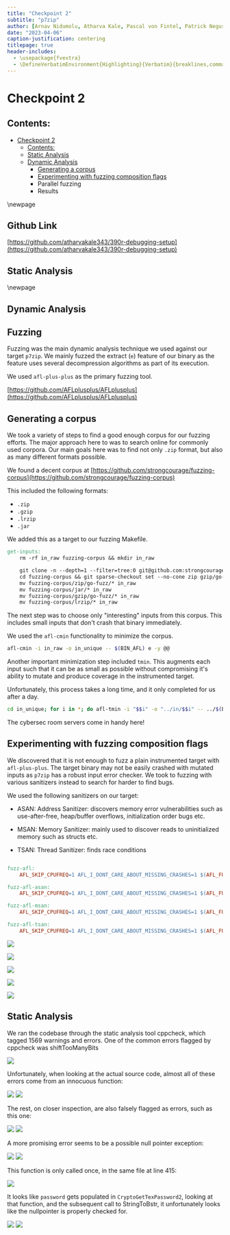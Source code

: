 ```yaml
---
title: "Checkpoint 2"
subtitle: "p7zip"
author: [Arnav Nidumolu, Atharva Kale, Pascal von Fintel, Patrick Negus]
date: "2023-04-06"
caption-justification: centering
titlepage: true
header-includes:
  - \usepackage{fvextra}
  - \DefineVerbatimEnvironment{Highlighting}{Verbatim}{breaklines,commandchars=\\\{\}}
---
```


# Checkpoint 2

## Contents:

- [Checkpoint 2](#checkpoint-2)
  - [Contents:](#contents)
  - [Static Analysis](#static-analysis)
  - [Dynamic Analysis](#dynamic-analysis)
    - [Generating a corpus](#generating-a-corpus)
    - [Experimenting with fuzzing composition flags](#experimenting-with-fuzzing-composition-flags)
    - Parallel fuzzing
    - Results

\newpage

## Github Link

[https://github.com/atharvakale343/390r-debugging-setup](https://github.com/atharvakale343/390r-debugging-setup)

## Static Analysis

\newpage

## Dynamic Analysis

## Fuzzing

Fuzzing was the main dynamic analysis technique we used against our target `p7zip`. We mainly fuzzed the extract (`e`) feature of our binary as the feature uses several decompression algorithms as part of its execution.

We used `afl-plus-plus` as the primary fuzzing tool.

[https://github.com/AFLplusplus/AFLplusplus](https://github.com/AFLplusplus/AFLplusplus)

## Generating a corpus

We took a variety of steps to find a good enough corpus for our fuzzing efforts. The major approach here to was to search online for commonly used corpora. Our main goals here was to find not only `.zip` format, but also as many different formats possible.

We found a decent corpus at [https://github.com/strongcourage/fuzzing-corpus](https://github.com/strongcourage/fuzzing-corpus)

This included the following formats:

- `.zip`
- `.gzip`
- `.lrzip`
- `.jar`

We added this as a target to our fuzzing Makefile.

```Makefile
get-inputs:
	rm -rf in_raw fuzzing-corpus && mkdir in_raw

	git clone -n --depth=1 --filter=tree:0 git@github.com:strongcourage/fuzzing-corpus.git
	cd fuzzing-corpus && git sparse-checkout set --no-cone zip gzip/go-fuzz lrzip jar && git checkout
	mv fuzzing-corpus/zip/go-fuzz/* in_raw
	mv fuzzing-corpus/jar/* in_raw
	mv fuzzing-corpus/gzip/go-fuzz/* in_raw
	mv fuzzing-corpus/lrzip/* in_raw
```

The next step was to choose only "interesting" inputs from this corpus. This includes small inputs that don't crash that binary immediately.

We used the `afl-cmin` functionality to minimize the corpus.

```bash
afl-cmin -i in_raw -o in_unique -- $(BIN_AFL) e -y @@
```

Another important minimization step included `tmin`. This augments each input such that it can be as small as possible without compromising it's ability to mutate and produce coverage in the instrumented target.

Unfortunately, this process takes a long time, and it only completed for us after a day.

```bash
cd in_unique; for i in *; do afl-tmin -i "$$i" -o "../in/$$i" -- ../$(BIN_AFL) e -y @@; done
```

The cybersec room servers come in handy here!

## Experimenting with fuzzing composition flags

We discovered that it is not enough to fuzz a plain instrumented target with `afl-plus-plus`. The target binary may not be easily crashed with mutated inputs as `p7zip` has a robust input error checker. We took to fuzzing with various sanitizers instead to search for harder to find bugs.

We used the following sanitizers on our target:

- ASAN: Address Sanitizer: discovers memory error vulnerabilities such as use-after-free, heap/buffer overflows, initialization order bugs etc.

- MSAN: Memory Sanitizer: mainly used to discover reads to uninitialized memory such as structs etc.

- TSAN: Thread Sanitizer: finds race conditions

```Makefile

fuzz-afl:
	AFL_SKIP_CPUFREQ=1 AFL_I_DONT_CARE_ABOUT_MISSING_CRASHES=1 $(AFL_FUZZ) -M main-afl-$(HOSTNAME) -t 30000 -i in -o out -- $(BIN_AFL) e -y @@

fuzz-afl-asan:
	AFL_SKIP_CPUFREQ=1 AFL_I_DONT_CARE_ABOUT_MISSING_CRASHES=1 $(AFL_FUZZ) -S variant-afl-asan -t 30000 -i in -o out -- $(BIN_AFL_ASAN) e -y @@

fuzz-afl-msan:
	AFL_SKIP_CPUFREQ=1 AFL_I_DONT_CARE_ABOUT_MISSING_CRASHES=1 $(AFL_FUZZ) -S variant-afl-msan -t 30000 -i in -o out -- $(BIN_AFL_MSAN) e -y @@

fuzz-afl-tsan:
	AFL_SKIP_CPUFREQ=1 AFL_I_DONT_CARE_ABOUT_MISSING_CRASHES=1 $(AFL_FUZZ) -S variant-afl-tsan -t 30000 -i in -o out -- $(BIN_AFL_TSAN) e -y @@
```

![](screenshots/code-ql-results.png)

![](screenshots/afl-fuzzing.png)

![](screenshots/tsan-fuzzing.png)

![](screenshots/msan-fuzzing.png)

![](screenshots/asan-fuzzing.png)

## Static Analysis

We ran the codebase through the static analysis tool cppcheck, which tagged 1569 warnings and errors. One of the common errors flagged by cppcheck was shiftTooManyBits

![](screenshots/cppcheck-bitshift-cpp-1.png)

Unfortunately, when looking at the actual source code, almost all of these errors come from an innocuous function:

![](screenshots/cppcheck-bitshift-source-1.png)
![](screenshots/cppcheck-bitshift-source-2.png)

The rest, on closer inspection, are also falsely flagged as errors, such as this one:

![](screenshots/cppcheck-bitshift-cpp-2.png)
![](screenshots/cppcheck-bitshift-source-3.png)

A more promising error seems to be a possible null pointer exception:

![](screenshots/cppcheck-nullpointer.png)
![](screenshots/cppcheck-nullpointer-source-1.png)

This function is only called once, in the same file at line 415:

![](screenshots/cppcheck-nullpointer-source-2.png)

It looks like `password` gets populated in `CryptoGetTexPassword2`, looking at that function, and the subsequent call to StringToBstr, it unfortunately looks like the nullpointer is properly checked for.

![](screenshots/cppcheck-nullpointer-source-3.png)
![](screenshots/cppcheck-nullpointer-source-4.png)
